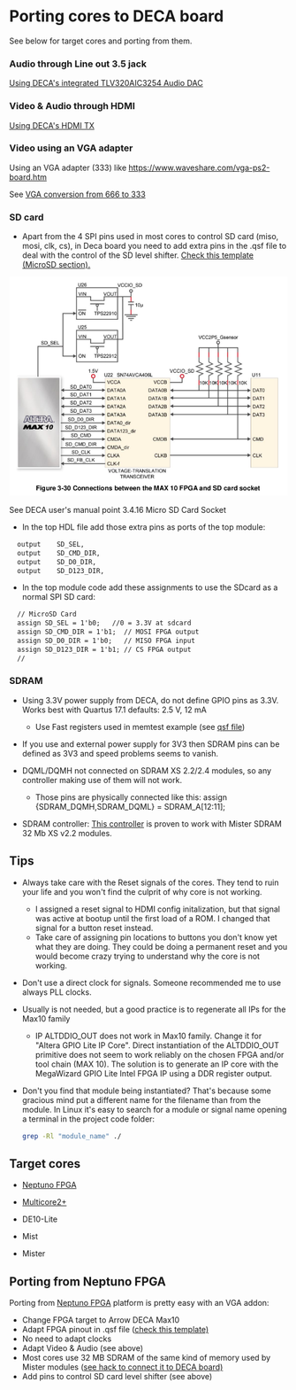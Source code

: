 # Porting cores to DECA board

See below for target cores and porting from them.

### Audio through Line out 3.5 jack

[Using DECA's integrated TLV320AIC3254 Audio DAC](AudioCODEC)

### Video & Audio through HDMI

[Using DECA's HDMI TX](HDMI) 

### Video using an VGA adapter

Using an VGA adapter (333) like https://www.waveshare.com/vga-ps2-board.htm

See [VGA conversion from 666 to 333](VGA333)

### SD card 

* Apart from the 4 SPI pins used in most cores to control SD card (miso, mosi, clk, cs), in Deca board you need to add extra pins in the .qsf file to deal with the control of the SD level shifter. [Check this template (MicroSD section). ](https://github.com/SoCFPGA-learning/DECA/blob/main/Projects/DECA_Neptuno_board_test/Deca/tld_test_placa_deca_neptuno.qsf)

![sdcard](images/sdcard.png)

See DECA user's manual point 3.4.16 Micro SD Card Socket



* In the top HDL file add those extra pins as ports of the top module:

```
  output	SD_SEL,
  output	SD_CMD_DIR,
  output	SD_D0_DIR,
  output	SD_D123_DIR,
```

* In the top module code add these assignments to use the SDcard as a normal SPI SD card:

```
  // MicroSD Card 
  assign SD_SEL = 1'b0;   //0 = 3.3V at sdcard		
  assign SD_CMD_DIR = 1'b1;  // MOSI FPGA output	
  assign SD_D0_DIR = 1'b0;   // MISO FPGA input	
  assign SD_D123_DIR = 1'b1; // CS FPGA output	
  // 
```




### SDRAM

* Using 3.3V power supply from DECA, do not define GPIO pins as 3.3V.  Works best with Quartus 17.1 defaults: 2.5 V, 12 mA
  * Use Fast registers used in memtest example (see [qsf file](https://github.com/SoCFPGA-learning/DECA/raw/main/Projects/MemTest_Mister/synth/DECA/memtest_deca.qsf))
  
* If you use and external power supply for 3V3 then SDRAM pins can be  defined as 3V3 and speed problems seems to vanish.

* DQML/DQMH not connected on SDRAM XS 2.2/2.4 modules, so any controller making use of them will not work. 
  * Those pins are physically connected like this:    assign {SDRAM_DQMH,SDRAM_DQML} = SDRAM_A[12:11];
  
* SDRAM controller: [This controller](https://github.com/DECAfpga/NES/blob/main/deca/sdram.sv) is proven to work with Mister SDRAM 32 Mb XS v2.2 modules.

  

## Tips

* Always take care with the Reset signals of the cores. They tend to ruin your life and you won't find the culprit of why core is not working.
  * I assigned a reset signal to HDMI config initalization, but that signal was active at bootup until the first load of a ROM. I changed that signal for a button reset instead.
  * Take care of assigning pin locations to buttons you don't know yet what they are doing.  They could be doing a permanent reset and you would become crazy trying to understand why the core is not working.
* Don't use a direct clock for signals. Someone recommended me to use always PLL clocks. 
* Usually is not needed, but a good practice is to regenerate all IPs for the Max10 family

  * IP ALTDDIO_OUT  does not work in Max10 family. Change it for "Altera GPIO Lite IP Core". Direct instantiation of the ALTDDIO_OUT primitive does not seem to work reliably on the chosen FPGA and/or tool chain (MAX 10). The solution is to generate an IP core with the MegaWizard GPIO Lite Intel FPGA IP using a DDR register output.

* Don't you find that module being instantiated?  That's because some gracious mind put a different name for the filename than from the module.  In Linux it's easy to search for a module or signal name opening a terminal in the project code folder:

  ```sh
  grep -Rl "module_name" ./
  ```

  

## Target cores

* [Neptuno FPGA](https://github.com/neptuno-fpga/) 

* [Multicore2+](https://gitlab.com/victor.trucco/Multicore_Bitstreams) 

* DE10-Lite

* Mist

* Mister

  

## Porting from Neptuno FPGA

Porting from [Neptuno FPGA](https://github.com/neptuno-fpga/) platform is pretty easy with an VGA addon:

* Change FPGA target to Arrow DECA Max10
* Adapt FPGA pinout in .qsf file ([check this template)](https://github.com/SoCFPGA-learning/DECA/blob/main/Projects/DECA_Neptuno_board_test/Deca/tld_test_placa_deca_neptuno.qsf)
* No need to adapt clocks
* Adapt Video & Audio  (see above)
* Most cores use 32 MB SDRAM of the same kind of memory used by Mister modules ([see hack to connect it to DECA board)](https://github.com/SoCFPGA-learning/DECA/tree/main/Projects/sdram_mister_deca)
* Add pins to control SD card level shifter (see above)



